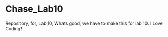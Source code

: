 # Chase_Lab10
Repository, for, Lab,10,
Whats good, we have to make this for lab 10. I Love  Coding!
